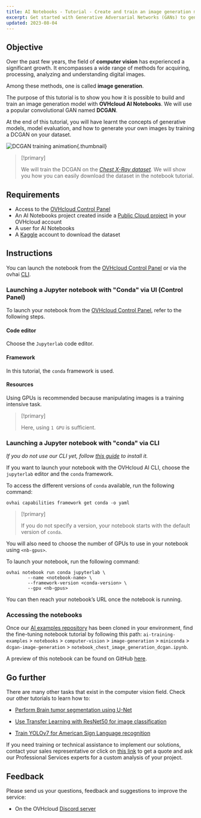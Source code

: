 ```yaml
---
title: AI Notebooks - Tutorial - Create and train an image generation model
excerpt: Get started with Generative Adversarial Networks (GANs) to generate synthetic images
updated: 2023-08-04
---
```


## Objective

Over the past few years, the field of **computer vision** has experienced a significant growth. It encompasses a wide range of methods for acquiring, processing, analyzing and understanding digital images. 

Among these methods, one is called **image generation**. 

The purpose of this tutorial is to show you how it is possible to build and train an image generation model with **OVHcloud AI Notebooks**. We will use a popular convolutional GAN named **DCGAN**.

At the end of this tutorial, you will have learnt the concepts of generative models, model evaluation, and how to generate your own images by training a DCGAN on your dataset.

![DCGAN training animation](dcgan_training_animation.gif){.thumbnail}

> [!primary]
>
> We will train the DCGAN on the *[Chest X-Ray dataset](https://www.kaggle.com/datasets/paultimothymooney/chest-xray-pneumonia)*. We will show you how you can easily download the dataset in the notebook tutorial.
>

## Requirements

- Access to the [OVHcloud Control Panel](https://ca.ovh.com/auth/?action=gotomanager&from=https://www.ovh.com.au/&ovhSubsidiary=au)
- An AI Notebooks project created inside a [Public Cloud project](https://www.ovhcloud.com/en-au/public-cloud/) in your OVHcloud account
- A user for AI Notebooks
- A [Kaggle](https://www.kaggle.com/) account to download the dataset

## Instructions

You can launch the notebook from the [OVHcloud Control Panel](https://ca.ovh.com/auth/?action=gotomanager&from=https://www.ovh.com.au/&ovhSubsidiary=au) or via the ovhai [CLI](cli_11_howto_run_notebook_cli1.).

### Launching a Jupyter notebook with "Conda" via UI (Control Panel)

To launch your notebook from the [OVHcloud Control Panel](https://ca.ovh.com/auth/?action=gotomanager&from=https://www.ovh.com.au/&ovhSubsidiary=au), refer to the following steps.

#### Code editor

Choose the `Jupyterlab` code editor.

#### Framework

In this tutorial, the `conda` framework is used.

#### Resources

Using GPUs is recommended because manipulating images is a training intensive task.

> [!primary]
>
> Here, using `1 GPU` is sufficient.
>

### Launching a Jupyter notebook with "conda" via CLI

*If you do not use our CLI yet, follow [this guide](cli_10_howto_install_cli1.) to install it.*

If you want to launch your notebook with the OVHcloud AI CLI, choose the `jupyterlab` editor and the `conda` framework.

To access the different versions of `conda` available, run the following command:

```console
ovhai capabilities framework get conda -o yaml
```

> [!primary]
>
> If you do not specify a version, your notebook starts with the default version of `conda`.
>

You will also need to choose the number of GPUs to use in your notebook using `<nb-gpus>`.

To launch your notebook, run the following command: 

```console
ovhai notebook run conda jupyterlab \
		--name <notebook-name> \
		--framework-version <conda-version> \
		--gpu <nb-gpus>

```

You can then reach your notebook’s URL once the notebook is running.

### Accessing the notebooks

Once our [AI examples repository](https://github.com/ovh/ai-training-examples/) has been cloned in your environment, find the fine-tuning notebook tutorial by following this path: `ai-training-examples` > `notebooks` > `computer-vision` > `image-generation` > `miniconda` > `dcgan-image-generation` > `notebook_chest_image_generation_dcgan.ipynb`.

A preview of this notebook can be found on GitHub [here](https://github.com/ovh/ai-training-examples/blob/main/notebooks/computer-vision/image-generation/miniconda/dcgan-image-generation/notebook_chest_image_generation_dcgan.ipynb).

## Go further

There are many other tasks that exist in the computer vision field. Check our other tutorials to learn how to:

- [Perform Brain tumor segmentation using U-Net](notebook_tuto_12_image-segmentation-unet-tumors1.) 

- [Use Transfer Learning with ResNet50 for image classification](notebook_tuto_07_transfer_learning_resnet50_image_classification1.)

- [Train YOLOv7 for American Sign Language recognition](notebook_tuto_11_yolov71.)

If you need training or technical assistance to implement our solutions, contact your sales representative or click on [this link](https://www.ovhcloud.com/en-au/professional-services/) to get a quote and ask our Professional Services experts for a custom analysis of your project.

## Feedback

Please send us your questions, feedback and suggestions to improve the service:

- On the OVHcloud [Discord server](https://discord.com/invite/vXVurFfwe9)
